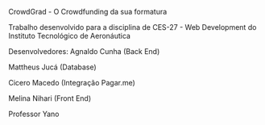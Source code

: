 CrowdGrad - O Crowdfunding da sua formatura

Trabalho desenvolvido para a disciplina de CES-27 - Web Development do Instituto Tecnológico de Aeronáutica

Desenvolvedores:
Agnaldo Cunha (Back End)

Mattheus Jucá (Database)

Cicero Macedo (Integração Pagar.me)

Melina Nihari (Front End)

Professor Yano